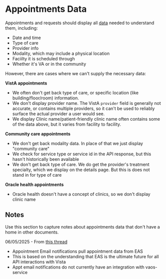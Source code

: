 # Appointments Data

Appointments and requests should display all [data](data-definitions.md) needed to understand them, including:
- Date and time
- Type of care
- Provider info
- Modality, which may include a physical location
- Faciilty it is scheduled through
- Whether it's VA or in the community

However, there are cases where we can't supply the necessary data:

**VistA appointments**
- We often don't get back type of care, or specific location (like building/floor/room) information.
- We don't display provider name. The VistA `provider` field is generally not accurate, or contains multiple providers, so it can't be used to reliably surface the actual provider a user would see.
- We display Clinic name/patient-friendly clinic name often contains some of the data above, but it varies from facility to facility.

**Community care appointments**
- We don't get back modality data. In place of that we just display "community care"
- We check for service type or service id in the API response, but this hasn't historically been available
- We don't get back type of care. We do get the provider's treatment specialty, which we display on the details page. But this is does not stand in for type of care

**Oracle health appointments**
- Oracle health doesn't have a concept of clinics, so we don't display clinic name

## Notes

Use this section to capture notes about appointments data that don't have a home in other documents. 

06/05/2025 - From [this thread](https://dsva.slack.com/archives/C081Y4X4W1L/p1749063335637789?thread_ts=1747754721.460969&cid=C081Y4X4W1L)
- Appointment Email notifications pull appointment data from EAS
- This is based on the understanding that EAS is the ultimate future for all API interactions with Vista
- Appt email notifications do not currently have an integration with vaos-service
